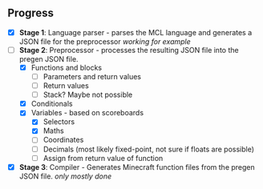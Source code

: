 ## Progress

- [x] **Stage 1**: Language parser - parses the MCL language and generates a JSON file for the preprocessor *working 
  for example*
- [ ] **Stage 2**: Preprocessor - processes the resulting JSON file into the pregen JSON file.
  - [x] Functions and blocks
    - [ ] Parameters and return values
    - [ ] Return values
    - [ ] Stack? Maybe not possible
  - [x] Conditionals
  - [x] Variables - based on scoreboards
    - [x] Selectors
    - [x] Maths
    - [ ] Coordinates
    - [ ] Decimals (most likely fixed-point, not sure if floats are possible)
    - [ ] Assign from return value of function
- [x] **Stage 3**: Compiler - Generates Minecraft function files from the pregen JSON file. *only mostly done*
